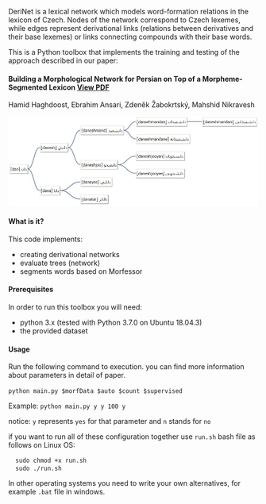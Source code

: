 
DeriNet is a lexical network which models word-formation relations in the lexicon of Czech. Nodes of the network correspond to Czech lexemes, while edges represent derivational links (relations between derivatives and their base lexemes) or links connecting compounds with their base words.

This is a Python toolbox that implements the training and testing of the approach described in our paper:
#### Building a Morphological Network for Persian on Top of a Morpheme-Segmented Lexicon [View PDF](https://www.aclweb.org/anthology/W19-8511.pdf)
Hamid Haghdoost, Ebrahim Ansari, Zdeněk Žabokrtský, Mahshid Nikravesh

![A sample tree](https://github.com/tuytoosh/derinet_fa/blob/master/images/tree.jpeg)

#### What is it?
This code implements:
* creating derivational networks
* evaluate trees (network)
* segments words based on Morfessor

#### Prerequisites
In order to run this toolbox you will need:
* python 3.x (tested with Python 3.7.0 on Ubuntu 18.04.3)
* the provided dataset

#### Usage

Run the following command to execution. you can find more information about parameters in detail of paper.

```python main.py $morfData $auto $count $supervised```

Example: `python main.py y y 100 y`

notice:
  `y` represents `yes` for that parameter and `n` stands for `no`


if you want to run all of these configuration together use `run.sh` bash file as follows on Linux OS:

```
  sudo chmod +x run.sh
  sudo ./run.sh
```

In other operating systems you need to write your own alternatives, for example `.bat` file in windows.
